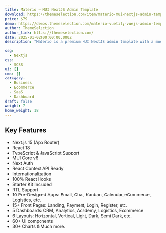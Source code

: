 ```yaml
---
title: Materio – MUI NextJS Admin Template
download: https://themeselection.com/item/materio-mui-nextjs-admin-template/?ref=133
price: $79
demo: https://demos.themeselection.com/materio-vuetify-vuejs-admin-template/demo-1/dashboards/crm
author: ThemeSelection
author_link: https://themeselection.com/
date: 2025-01-02T00:00:00.000Z
description: "Materio is a premium MUI NextJS admin template with a modern and responsive design."

ssg:
  - Nextjs
css:
  - SCSS
ui: []
cms: []
category:
  - Business
  - Ecommerce
  - SaaS
  - Dashboard
draft: false
weight: 7
home_weight: 18
---
```


## Key Features

- Next.js 15 (App Router)
- React 18
- TypeScript & JavaScript Support
- MUI Core v6
- Next Auth
- React Context API Ready
- Internationalization
- 100% React Hooks
- Starter Kit Included
- RTL Support
- 10 Pre-Designed Apps: Email, Chat, Kanban, Calendar, eCommerce, Logistics, etc.
- 15+ Front Pages: Landing, Payment, Login, Register, etc.
- 5 Dashboards: CRM, Analytics, Academy, Logistics, Ecommerce
- 6 Layouts: Horizontal, Vertical, Light, Dark, Semi Dark, etc.
- 60+ UI components
- 30+ Charts & Much more.
